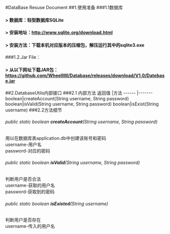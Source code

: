 #DataBase Resuse Document
##1.使用准备
###1.1数据库
#### > 数据库：轻型数据库SQLite
#### > 安装地址：http://www.sqlite.org/download.html
#### > 安装方法：下载本机对应版本的压缩包，解压运行其中的sqlite3.exe

###1.2.Jar File：
#### > 从以下网址下载JAR包：<br>https://github.com/Wheellllll/Database/releases/download/V1.0/Datebase.jar

##2.DatabaseUtils内部接口
###2.1 内部方法
返回值 |方法
------ |-------
boolean|createAccount(String username, String password)
boolean|isValid(String username, String password)
boolean|isExist(String username)
###2.2方法细节
###### public static boolean **createAccount**(String username, String password)
用以在数据库表application.db中创建该账号和密码<br>
username-用户名<br>
password-对应的密码<br>
###### public static boolean **isValid**(String username, String password)
判断用户是否合法<br>
username-获取的用户名<br>
password-获取到的密码<br>

###### public static boolean **isExisted**(String username)
判断用户是否存在<br>
username-传入的用户名<br>
